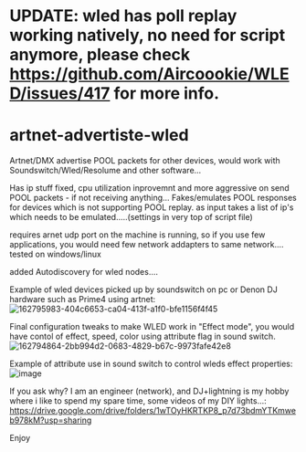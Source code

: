 # UPDATE: wled has poll replay working natively, no need for script anymore, please check https://github.com/Aircoookie/WLED/issues/417 for more info.

# artnet-advertiste-wled
Artnet/DMX  advertise POOL  packets for  other devices, would work with Soundswitch/Wled/Resolume and other software...

Has ip stuff fixed, cpu utilization inprovemnt and more aggressive on send POOL packets - if not receiving anything...
Fakes/emulates POOL responses for devices which is not supporting POOL replay.
as input takes a list of ip's which needs to be emulated.....(settings in very top of script file)

requires arnet udp port on the machine is running, so if you use few applications, you would need few network addapters to same network....
tested on windows/linux

added Autodiscovery for wled nodes....

Example of wled devices picked up by soundswitch on pc or Denon DJ hardware such as Prime4 using artnet:
![162795983-404c6653-ca04-413f-a1f0-bfe1156f4f45](https://user-images.githubusercontent.com/41810641/169350926-30de440a-89ab-473a-a00f-d007b69fe7da.png)

Final configuration tweaks to make WLED work in "Effect mode", you would have contol of effect, speed, color using attribute flag in sound switch.
![162794864-2bb994d2-0683-4829-b67c-9973fafe42e8](https://user-images.githubusercontent.com/41810641/169350928-1194e99c-b823-4c44-a9a4-ca4656dcad61.png)

Example of attribute use in sound switch to control wleds effect properties:
![image](https://user-images.githubusercontent.com/41810641/169354746-960ad703-395e-4000-a595-8516c80a514f.png)




If you ask why? I am an engineer (network), and DJ+lightning is my hobby where i like to spend my spare time, some videos of my DIY lights...:
https://drive.google.com/drive/folders/1wTOyHKRTKP8_p7d73bdmYTKmweb978kM?usp=sharing

Enjoy
